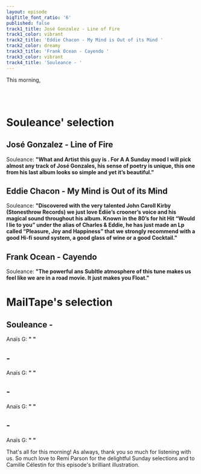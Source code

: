 ```yaml
---
layout: episode
bigTitle_font_ratio: '6'
published: false
track1_title: José Gonzalez - Line of Fire
track1_color: vibrant
track2_title: 'Eddie Chacon - My Mind is Out of its Mind '
track2_color: dreamy
track3_title: 'Frank Ocean - Cayendo '
track3_color: vibrant
track4_title: 'Souleance - '
---
```

<p id="introduction"> This morning,

<br><br>

</p>


# Souleance' selection

## José Gonzalez - Line of Fire
Souleance: **"**What and Artist this guy is . For A A Sunday mood I will pick almost any track of José Gonzales, his sense of poetry is unique, this one from his last album looks so simple and yet it’s beautiful.**"**

## Eddie Chacon - My Mind is Out of its Mind
Souleance: **"**Discovered with the very talented John Caroll Kirby (Stonesthrow Records)
we just love Ediie’s crooner’s voice and his magical sound throughout his album.
Known in the 80’s for hit Hit “Would I lie to you” under the alias of Charles & Eddie, he has just made an Lp called “Pleasure, Joy and Happiness” that we strongly recommend with a good Hi-fi sound system, a good glass of wine or a good Cocktail.**"**

## Frank Ocean - Cayendo
Souleance: **"**The powerful ans Subltle atmosphere of this tune makes us feel like we are in a road movie. It just makes you Float.**"**


# MailTape's selection

## Souleance - 
Anaïs G: **"** **"**

## - 
Anaïs G: **"** **"**

##  - 
Anaïs G: **"** **"**

##  - 
Anaïs G: **"** **"**

<p id="outroduction">That's all for this morning! As always, thank you so much for listening with us. So much love to Remi Parson for the delightful Sunday selections and to Camille Célestin for this episode's brilliant illustration.</p>
